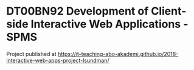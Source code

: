# DT00BN92 Development of Client-side Interactive Web Applications - SPMS

Project published at https://it-teaching-abo-akademi.github.io/2018-interactive-web-apps-project-lsundman/
